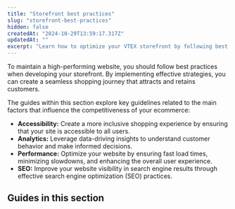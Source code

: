 ```yaml
---
title: "Storefront best practices"
slug: "storefront-best-practices"
hidden: false
createdAt: "2024-10-29T13:59:17.317Z"
updatedAt: ""
excerpt: "Learn how to optimize your VTEX storefront by following best practices."
---
```


To maintain a high-performing website, you should follow best practices when developing your storefront. By implementing effective strategies, you can create a seamless shopping journey that attracts and retains customers.

The guides within this section explore key guidelines related to the main factors that influence the competitiveness of your ecommerce:

- **Accessibility:** Create a more inclusive shopping experience by ensuring that your site is accessible to all users.
- **Analytics:** Leverage data-driving insights to understand customer behavior and make informed decisions.
- **Performance:** Optimize your website by ensuring fast load times, minimizing slowdowns, and enhancing the overall user experience.
- **SEO:** Improve your website visibility in search engine results through effective search engine optimization (SEO) practices.

## Guides in this section

<Flex>

<WhatsNextCard
title="Accessibility"
description=""
linkTo="https://developers.vtex.com/docs/guides/storefront-accessibility"
linkTitle="See more"
/>

<WhatsNextCard
title="Analytics"
description="Learn how to leverage data to drive informed decisions and optimize your VTEX store performance."
linkTo="https://developers.vtex.com/docs/guides/storefront-analytics"
linkTitle="See more"
/>

<WhatsNextCard
title="Performance"
description="Explore best practices and tools for continuously optimizing website performance."
linkTo="https://developers.vtex.com/docs/guides/storefront-performance"
linkTitle="See more"
/>

<WhatsNextCard
title="SEO"
description="Discover strategies to improve your ecommerce SEO."
linkTo="https://developers.vtex.com/docs/guides/storefront-seo"
linkTitle="See more"
/>

</Flex>
